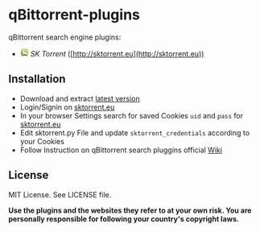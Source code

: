# qBittorrent-plugins

qBittorrent search engine plugins:

- ![Ico](sktorrent.png) *SK Torrent* ([http://sktorrent.eu](http://sktorrent.eu))
 
## Installation
 
- Download and extract [latest version](...)
- Login/Signin on [sktorrent.eu](http://sktorrent.eu)
- In your browser Settings search for saved Cookies `uid` and `pass` for [sktorrent.eu](http://sktorrent.eu)
- Edit sktorrent.py File and update `sktorrent_credentials` according to your Cookies
- Follow Instruction on qBittorrent search pluggins official [Wiki](https://github.com/qbittorrent/search-plugins/wiki/Install-search-plugins)


## License

MIT License. See LICENSE file.


**Use the plugins and the websites they refer to at your own risk. You are personally responsible for following your country's copyright laws.**